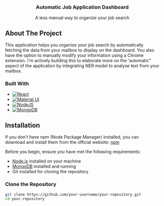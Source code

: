 
<!-- PROJECT LOGO -->
<br />
<div align="center">

<h3 align="center">Automatic Job Application Dashboard</h3>

  <p align="center">
     A less manual way to organize your job search
    <br />
  </p>
</div>


<!-- ABOUT THE PROJECT -->
## About The Project

This application helps you organize your job search by automatically fetching the data from your mailbox to display on the dashboard. You also have the option to manually modify your information using a Chrome extension. 
I'm actively building this to elaborate more on the 'automatic" aspect of the application by integrating NER model to analyse text from your mailbox. 



### Built With

* [![React][React.js]][React-url]
* [![Material UI][MaterialUI.js]][MaterialUI-url]
* [![NodeJS][Node.js]][Node-url]
* [![MongoDB][MongoDB.js]][MongoDB-url]




<!-- INSTALLATION -->

## Installation

If you don't have npm (Node Package Manager) installed, you can download and install them from the official website: [npm](https://docs.npmjs.com/cli/v10/commands/npm-install)

Before you begin, ensure you have met the following requirements:

- [Node.js](https://nodejs.org/) installed on your machine
- [MongoDB](https://www.mongodb.com/) installed and running
- Git installed for cloning the repository

### Clone the Repository

```bash
git clone https://github.com/your-username/your-repository.git
cd your-repository
```

<!-- MARKDOWN LINKS & IMAGES -->
<!-- https://www.markdownguide.org/basic-syntax/#reference-style-links -->

[React.js]: https://img.shields.io/badge/React-20232A?style=for-the-badge&logo=react&logoColor=61DAFB
[React-url]: https://reactjs.org/
[MaterialUI.js]: https://img.shields.io/badge/Material--UI-0081CB?style=for-the-badge&logo=material-ui&logoColor=white
[MaterialUI-url]: https://mui.com/material-ui/
[Node.js]: https://img.shields.io/badge/Node.js-43853D?style=for-the-badge&logo=node.js&logoColor=white
[Node-url]: https://nodejs.org/en
[MongoDB.js]: https://img.shields.io/badge/MongoDB-4EA94B?style=for-the-badge&logo=mongodb&logoColor=white
[MongoDB-url]: https://www.mongodb.com/
